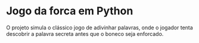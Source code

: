 # Jogo da forca em Python

O projeto simula o clássico jogo de adivinhar palavras, onde o jogador tenta descobrir a palavra secreta antes que o boneco seja enforcado.
